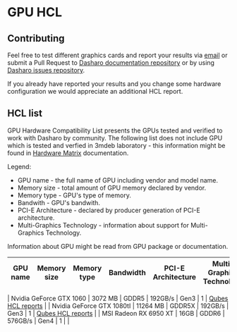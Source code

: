# GPU HCL

## Contributing

Feel free to test different graphics cards and report your results via
[email](mailto:contact@dasharo.com) or submit a Pull Request to
[Dasharo documentation repository](https://github.com/Dasharo/docs) or by using
[Dasharo issues repository](https://github.com/Dasharo/dasharo-issues/issues).

If you already have reported your results and you change some hardware
configuration we would appreciate an additional HCL report.

## HCL list

GPU Hardware Compatibility List presents the GPUs tested and verified
to work with Dasharo by community. The following list does not include GPU
which is tested and verfied in 3mdeb laboratory - this information might be
found in [Hardware Matrix](hardware-matrix.md) documentation.

Legend:
* GPU name - the full name of GPU including vendor and model name.
* Memory size - total amount of GPU memory declared by vendor.
* Memory type - GPU's type of memory.
* Bandwith - GPU's bandwith.
* PCI-E Architecture - declared by producer generation of PCI-E architecture.
* Multi-Graphics Technology - information about support for Multi-Graphics
  Technology.

Information about GPU might be read from GPU package or documentation.

| GPU name         | Memory size | Memory type | Bandwidth | PCI-E Architecture | Multi-Graphics Technology | Results                |
|:----------------:|:-----------:|:-----------:|:---------:|:------------------:|:-------------------------:|:----------------------:|

| Nvidia GeForce GTX 1060 | 3072 MB | GDDR5 | 192GB/s       | Gen3               | 1                            | [Qubes HCL reports][1] |
| Nvidia GeForce GTX 1080tI | 11264 MB | GDDR5X | 192GB/s       | Gen3               | 1                            | [Qubes HCL reports][2] |
| MSI Radeon RX 6950 XT | 16GB | GDDR6 | 576GB/s           | Gen4               | 1                            |  |

[1]: https://forum.qubes-os.org/t/msi-pro-z690-a-wifi-ddr4-with-alder-lake-12900k/11490/6
[2]: https://www.qubes-os.org/hcl/#msi_ms-7d25_i7-12700k_alder-lake_integrated-graphics-uhd-770-geforce-gtx-1080-ti

